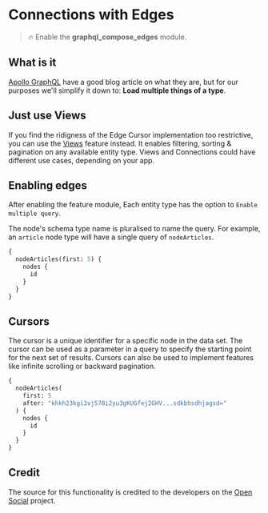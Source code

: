 # Connections with Edges

> :fire: Enable the **graphql_compose_edges** module.

## What is it

[Apollo GraphQL](https://www.apollographql.com/blog/graphql/explaining-graphql-connections/) have a good blog article on what they are, but for our purposes we'll simplify it down to: **Load multiple things of a type**.

## Just use Views

If you find the ridigness of the Edge Cursor implementation too restrictive, you can use the [Views](features/views.md) feature instead. It enables filtering, sorting & pagination on any available entity type. Views and Connections could have different use cases, depending on your app.

## Enabling edges

After enabling the feature module, Each entity type has the option to `Enable multiple query`.

The node's schema type name is pluralised to name the query. For example, an `article` node type will have a single query of `nodeArticles`.

```graphql
{
  nodeArticles(first: 5) {
    nodes {
      id
    }
  }
}
```

## Cursors

The cursor is a unique identifier for a specific node in the data set. The cursor can be used as a parameter in a query to specify the starting point for the next set of results. Cursors can also be used to implement features like infinite scrolling or backward pagination.

```graphql
{
  nodeArticles(
    first: 5
    after: "khkh23kgi3vj578i2yu3gKUGfej2GHV...sdkbhsdhjagsd="
  ) {
    nodes {
      id
    }
  }
}
```

## Credit

The source for this functionality is credited to the developers on the [Open Social](https://www.drupal.org/project/social) project.
